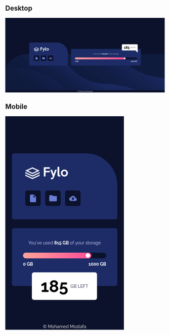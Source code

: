 ## Desktop

![](./src/assets/screenshotDesktop.png)

## Mobile

![](./src/assets/screenshotMobile.png)
